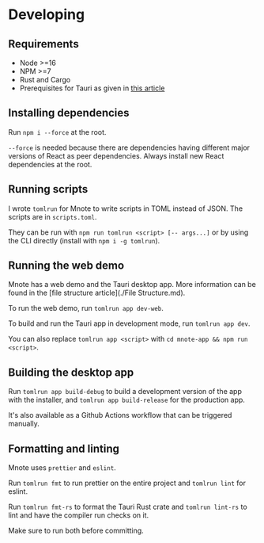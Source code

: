 # Developing

## Requirements

- Node >=16
- NPM >=7
- Rust and Cargo
- Prerequisites for Tauri as given in [this article](https://tauri.studio/docs/getting-started/prerequisites)

## Installing dependencies

Run `npm i --force` at the root.

`--force` is needed because there are dependencies having different major versions of React as peer dependencies. Always install new React dependencies at the root.

## Running scripts

I wrote `tomlrun` for Mnote to write scripts in TOML instead of JSON. The scripts are in `scripts.toml`.

They can be run with `npm run tomlrun <script> [-- args...]` or by using the CLI directly (install with `npm i -g tomlrun`).

## Running the web demo

Mnote has a web demo and the Tauri desktop app. More information can be found in the [file structure article](./File Structure.md). 

To run the web demo, run `tomlrun app dev-web`.

To build and run the Tauri app in development mode, run `tomlrun app dev`.

You can also replace `tomlrun app <script>` with `cd mnote-app && npm run <script>`.

## Building the desktop app

Run `tomlrun app build-debug` to build a development version of the app with the installer, and `tomlrun app build-release` for the production app.

It's also available as a Github Actions workflow that can be triggered manually.

## Formatting and linting

Mnote uses `prettier`  and `eslint`.

Run `tomlrun fmt` to run prettier on the entire project and `tomlrun lint` for eslint.

Run `tomlrun fmt-rs` to format the Tauri Rust crate and `tomlrun lint-rs` to lint and have the compiler run checks on it.

Make sure to run both before committing.











